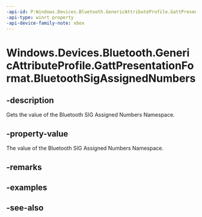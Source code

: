 ```yaml
---
-api-id: P:Windows.Devices.Bluetooth.GenericAttributeProfile.GattPresentationFormat.BluetoothSigAssignedNumbers
-api-type: winrt property
-api-device-family-note: xbox
---
```


<!-- Property syntax
public byte BluetoothSigAssignedNumbers { get; }
-->

# Windows.Devices.Bluetooth.GenericAttributeProfile.GattPresentationFormat.BluetoothSigAssignedNumbers

## -description
Gets the value of the Bluetooth SIG Assigned Numbers Namespace.

## -property-value
The value of the Bluetooth SIG Assigned Numbers Namespace.

## -remarks

## -examples

## -see-also
